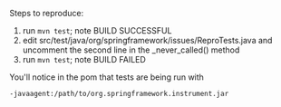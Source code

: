 
Steps to reproduce:

1. run `mvn test`; note BUILD SUCCESSFUL
2. edit src/test/java/org/springframework/issues/ReproTests.java and uncomment the second line in the _never_called() method
3. run `mvn test`; note BUILD FAILED

You'll notice in the pom that tests are being run with

    -javaagent:/path/to/org.springframework.instrument.jar

